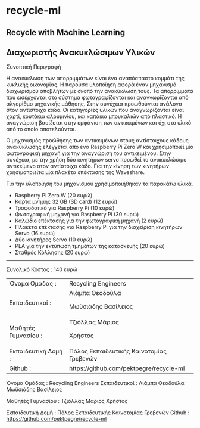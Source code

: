 # recycle-ml
## Recycle with Machine Learning

## Διαχωριστής Ανακυκλώσιμων Υλικών


Συνοπτική Περιγραφή

Η ανακύκλωση των απορριμμάτων είναι ένα αναπόσπαστο κομμάτι της κυκλικής οικονομίας. Η παρούσα υλοποίηση αφορά έναν μηχανισμό διαχωρισμού αποβλήτων με σκοπό την ανακύκλωση τους. Τα απορρίμματα που εισέρχονται στο σύστημα φωτογραφίζονται και αναγνωρίζονται από αλγορίθμο μηχανικής μάθησης. Στην συνέχεια προωθούνται ανάλογα στον αντίστοιχο κάδο. Οι κατηγορίες υλικών που αναγνωρίζονται είναι χαρτί, κουτάκια αλουμινίου, και καπάκια μπουκαλιών από πλαστικό. Η αναγνώριση βασίζεται στην εμφάνιση των αντικειμένων και όχι στο υλικό από το οποίο αποτελούνται.

Ο μηχανισμός προώθησης των αντικειμένων στους αντίστοιχους κάδους ανακύκλωσης ελέγχεται από ένα Raspberry Pi Zero W και χρησιμοποιεί μία φωτογραφική μηχανή για την αναγνώριση του αντικειμένου. Στην συνέχεια, με την χρήση δύο κινητήρων servo προωθεί το ανακυκλώσιμο αντικείμενο στον αντίστοιχο κάδο. Για την κίνηση των κινητήρων χρησιμοποιείτα μία πλακέτα επέκτασης της Waveshare.

Για την υλοποίηση του μηχανισμού χρησιμοποιήθηκαν τα παρακάτω υλικά.

- Raspberry Pi Zero W (20 ευρώ)
- Κάρτα μνήμης 32 GB (SD card) (12 ευρώ)
- Τροφοδοτικό για Raspberry Pi (10 ευρώ)
- Φωτογραφική μηχανή για Raspberry Pi (30 ευρώ)
- Καλώδιο επέκτασης για την φωτογραφική μηχανή (2 ευρώ)
- Πλακέτα επέκτασης για Raspberry Pi για την διαχείριση κινητήρων Servo (16 ευρώ)
- Δύο κινητήρες Servo (10 ευρώ)
- PLA για την εκτύπωση τμημάτων της κατασκευής (20 ευρώ)
- Σταθμός Κόλλησης (20 ευρώ)
--------------------------
Συνολικό Κόστος : 140 ευρώ


<table>
<tbody>
<tr>
<td>Όνομα Ομάδας :</td>
<td>Recycling Engineers</td>
</tr>
<tr>
<td>Εκπαιδευτικοί :</td>
<td>Λιάμπα Θεοδούλα

Μωϋσιάδης Βασίλειος</td>
</tr>
<tr>
<td>Μαθητές Γυμνασίου :</td>
<td>Τζιόλλας Μάριος

Χρήστος</td>
</tr>
<tr>
<td>Εκπαιδευτική Δομή :</td>
<td>Πόλος Εκπαιδευτικής Καινοτομίας Γρεβενών</td>
</tr>
<tr>
<td>Github :</td>
<td>https://github.com/pektpegre/recycle-ml</td>
</tr>
</tbody>
</table>


Όνομα Ομάδας :	Recycling Engineers
Εκπαιδευτικοί :	Λιάμπα Θεοδούλα
                Μωϋσιάδης Βασίλειος

Μαθητές Γυμνασίου :	Τζιόλλας Μάριος
                    Χρήστος

Εκπαιδευτική Δομή :	Πόλος Εκπαιδευτικής Καινοτομίας Γρεβενών
Github :	https://github.com/pektpegre/recycle-ml
